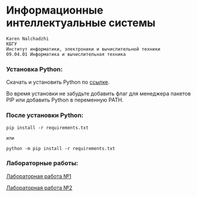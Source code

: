 # Информационные интеллектуальные системы
    Karen Nalchadzhi
    КБГУ
    Институт информатики, электроники и вычислительной техники
    09.04.01 Информатика и вычислительная техника

### Установка Python:

Скачать и установить Python по [ссылке](https://www.python.org/downloads/).

Во время установки не забудьте добавить флаг для менеджера пакетов PIP или добавить Python в переменную PATH.

### После установки Python:
    pip install -r requirements.txt
    
    или
    
    python -m pip install -r requirements.txt

### Лабораторные работы:

[Лабораторная работа №1](https://github.com/TomHardy1138/IIS_Homework/tree/main/lab1)

[Лабораторная работа №2](https://github.com/TomHardy1138/IIS_Homework/tree/main/lab2)